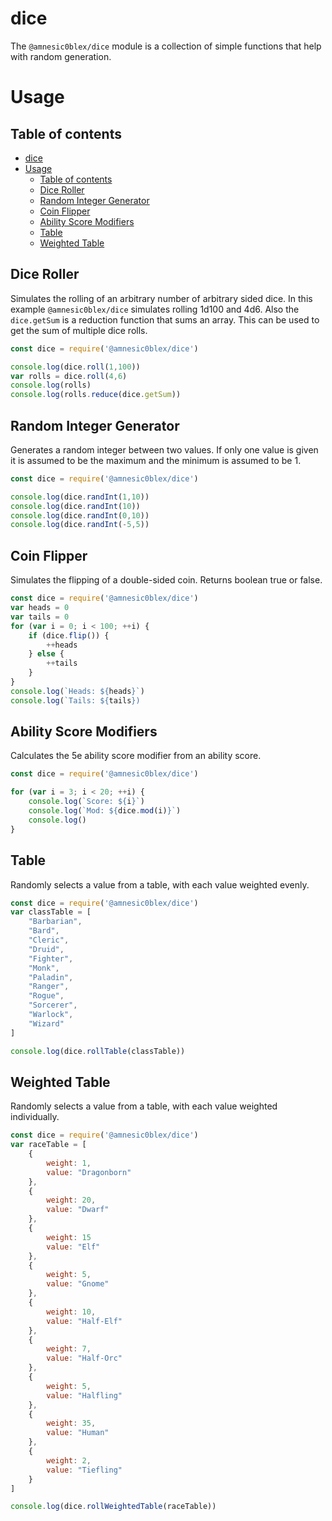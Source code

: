# dice
The `@amnesic0blex/dice` module is a collection of simple functions that help with random generation. 
# Usage

## Table of contents
- [dice](#dice)
- [Usage](#usage)
  - [Table of contents](#table-of-contents)
  - [Dice Roller](#dice-roller)
  - [Random Integer Generator](#random-integer-generator)
  - [Coin Flipper](#coin-flipper)
  - [Ability Score Modifiers](#ability-score-modifiers)
  - [Table](#table)
  - [Weighted Table](#weighted-table)



## Dice Roller
Simulates the rolling of an arbitrary number of arbitrary sided dice. In this example `@amnesic0blex/dice` simulates rolling 1d100 and 4d6. Also the ```dice.getSum``` is a reduction function that sums an array. This can be used to get the sum of multiple dice rolls.

``` js
const dice = require('@amnesic0blex/dice')

console.log(dice.roll(1,100))
var rolls = dice.roll(4,6)
console.log(rolls)
console.log(rolls.reduce(dice.getSum))
```

## Random Integer Generator
Generates a random integer between two values. If only one value is given it is assumed to be the maximum and the minimum is assumed to be 1.

``` js
const dice = require('@amnesic0blex/dice')

console.log(dice.randInt(1,10))
console.log(dice.randInt(10))
console.log(dice.randInt(0,10))
console.log(dice.randInt(-5,5))
```

## Coin Flipper 
Simulates the flipping of a double-sided coin. Returns boolean true or false.

``` js
const dice = require('@amnesic0blex/dice')
var heads = 0
var tails = 0
for (var i = 0; i < 100; ++i) {
    if (dice.flip()) {
        ++heads
    } else {
        ++tails
    }
}
console.log(`Heads: ${heads}`)
console.log(`Tails: ${tails})
```

## Ability Score Modifiers
Calculates the 5e ability score modifier from an ability score.

``` js
const dice = require('@amnesic0blex/dice')

for (var i = 3; i < 20; ++i) {
    console.log(`Score: ${i}`)
    console.log(`Mod: ${dice.mod(i)}`)
    console.log()
}
```

## Table
Randomly selects a value from a table, with each value weighted evenly.

``` js
const dice = require('@amnesic0blex/dice')
var classTable = [
    "Barbarian",
    "Bard",
    "Cleric",
    "Druid",
    "Fighter",
    "Monk",
    "Paladin",
    "Ranger",
    "Rogue",
    "Sorcerer",
    "Warlock",
    "Wizard"
]

console.log(dice.rollTable(classTable))
```

## Weighted Table
Randomly selects a value from a table, with each value weighted individually.

``` js
const dice = require('@amnesic0blex/dice')
var raceTable = [
    {
        weight: 1,
        value: "Dragonborn"
    },
    {
        weight: 20,
        value: "Dwarf"
    },
    {
        weight: 15
        value: "Elf"
    },
    {
        weight: 5,
        value: "Gnome"
    },
    {
        weight: 10,
        value: "Half-Elf"
    },
    {
        weight: 7,
        value: "Half-Orc"
    },
    {
        weight: 5,
        value: "Halfling"
    },
    {
        weight: 35,
        value: "Human"
    },
    {
        weight: 2,
        value: "Tiefling"
    }
]

console.log(dice.rollWeightedTable(raceTable))
```